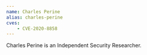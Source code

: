 ```yaml
---
name: Charles Perine
alias: charles-perine
cves:
    - CVE-2020-8858
---
```

Charles Perine is an Independent Security Researcher.